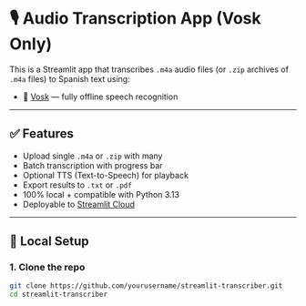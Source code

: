 # 🎙️ Audio Transcription App (Vosk Only)

This is a Streamlit app that transcribes `.m4a` audio files (or `.zip` archives of `.m4a` files) to Spanish text using:

- 🧠 [Vosk](https://alphacephei.com/vosk/) — fully offline speech recognition

---

## ✅ Features

- Upload single `.m4a` or `.zip` with many
- Batch transcription with progress bar
- Optional TTS (Text-to-Speech) for playback
- Export results to `.txt` or `.pdf`
- 100% local + compatible with Python 3.13
- Deployable to [Streamlit Cloud](https://streamlit.io/cloud)

---

## 🧰 Local Setup

### 1. Clone the repo

```bash
git clone https://github.com/yourusername/streamlit-transcriber.git
cd streamlit-transcriber
